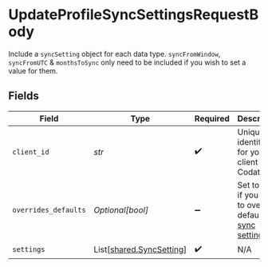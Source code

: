 # UpdateProfileSyncSettingsRequestBody

Include a `syncSetting` object for each data type.
`syncFromWindow`, `syncFromUTC` & `monthsToSync` only need to be included if you wish to set a value for them.


## Fields

| Field                                                                                                                       | Type                                                                                                                        | Required                                                                                                                    | Description                                                                                                                 |
| --------------------------------------------------------------------------------------------------------------------------- | --------------------------------------------------------------------------------------------------------------------------- | --------------------------------------------------------------------------------------------------------------------------- | --------------------------------------------------------------------------------------------------------------------------- |
| `client_id`                                                                                                                 | *str*                                                                                                                       | :heavy_check_mark:                                                                                                          | Unique identifier for your client in Codat.                                                                                 |
| `overrides_defaults`                                                                                                        | *Optional[bool]*                                                                                                            | :heavy_minus_sign:                                                                                                          | Set to `True` if you want to override default [sync settings](https://docs.codat.io/knowledge-base/advanced-sync-settings). |
| `settings`                                                                                                                  | List[[shared.SyncSetting](../../models/shared/syncsetting.md)]                                                              | :heavy_check_mark:                                                                                                          | N/A                                                                                                                         |